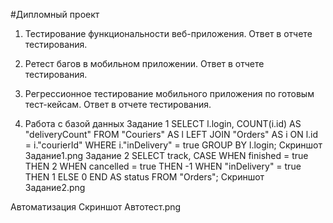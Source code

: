 #Дипломный проект
1. Тестирование функциональности веб-приложения. Ответ в отчете тестирования.

2. Ретест багов в мобильном приложении. Ответ в отчете тестирования.


3. Регрессионное тестирование мобильного приложения по готовым тест-кейсам. Ответ в отчете тестирования.


4. Работа с базой данных
Задание 1
SELECT l.login, COUNT(i.id) AS "deliveryCount" 
FROM "Couriers" AS l 
LEFT JOIN "Orders" AS i ON l.id = i."courierId" 
WHERE i."inDelivery" = true 
GROUP BY l.login;
Скриншот Задание1.png
Задание 2
SELECT track, 
    CASE 
      WHEN finished = true THEN 2 
      WHEN cancelled = true THEN -1 
      WHEN "inDelivery" = true THEN 1 
ELSE 0 END AS status 
FROM "Orders";
Скриншот Задание2.png

Автоматизация
Скриншот Автотест.png
